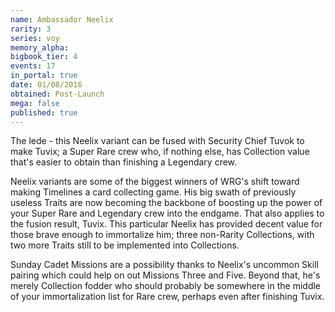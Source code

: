 ```yaml
---
name: Ambassador Neelix
rarity: 3
series: voy
memory_alpha:
bigbook_tier: 4
events: 17
in_portal: true
date: 01/08/2016
obtained: Post-Launch
mega: false
published: true
---
```


The lede - this Neelix variant can be fused with Security Chief Tuvok to make Tuvix; a Super Rare crew who, if nothing else, has Collection value that's easier to obtain than finishing a Legendary crew. 

Neelix variants are some of the biggest winners of WRG's shift toward making Timelines a card collecting game. His big swath of previously useless Traits are now becoming the backbone of boosting up the power of your Super Rare and Legendary crew into the endgame. That also applies to the fusion result, Tuvix. This particular Neelix has provided decent value for those brave enough to immortalize him; three non-Rarity Collections, with two more Traits still to be implemented into Collections.

Sunday Cadet Missions are a possibility thanks to Neelix's uncommon Skill pairing which could help on out Missions Three and Five. Beyond that, he's merely Collection fodder who should probably be somewhere in the middle of your immortalization list for Rare crew, perhaps even after finishing Tuvix.
